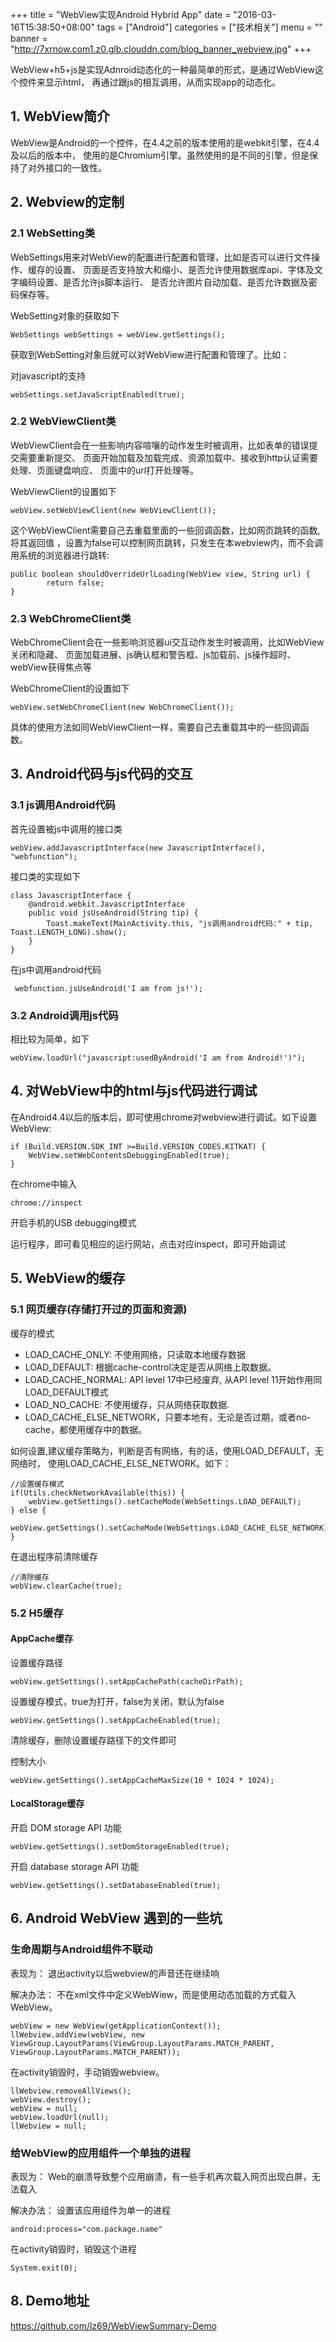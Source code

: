 +++
title = "WebView实现Android Hybrid App"
date = "2016-03-16T15:38:50+08:00"
tags = ["Android"]
categories = ["技术相关"]
menu = ""
banner = "http://7xrnow.com1.z0.glb.clouddn.com/blog_banner_webview.jpg"
+++

WebView+h5+js是实现Adnroid动态化的一种最简单的形式，是通过WebView这个控件来显示html，
再通过跟js的相互调用，从而实现app的动态化。

<!--more-->

## 1. WebView简介

WebView是Android的一个控件，在4.4之前的版本使用的是webkit引擎，在4.4及以后的版本中，
使用的是Chromium引擎。虽然使用的是不同的引擎，但是保持了对外接口的一致性。

## 2. Webview的定制

### 2.1 WebSetting类
WebSettings用来对WebView的配置进行配置和管理，比如是否可以进行文件操作、缓存的设置、
页面是否支持放大和缩小、是否允许使用数据库api、字体及文字编码设置、是否允许js脚本运行、
是否允许图片自动加载、是否允许数据及密码保存等。

WebSetting对象的获取如下

    WebSettings webSettings = webView.getSettings();

获取到WebSetting对象后就可以对WebView进行配置和管理了。比如：

对javascript的支持

    webSettings.setJavaScriptEnabled(true);

### 2.2 WebViewClient类
WebViewClient会在一些影响内容喧嚷的动作发生时被调用，比如表单的错误提交需要重新提交、
页面开始加载及加载完成、资源加载中、接收到http认证需要处理、页面键盘响应、
页面中的url打开处理等。

WebViewClient的设置如下

    webView.setWebViewClient(new WebViewClient());

这个WebViewClient需要自己去重载里面的一些回调函数，比如网页跳转的函数,将其返回值
，设置为false可以控制网页跳转，只发生在本webview内，而不会调用系统的浏览器进行跳转:

    public boolean shouldOverrideUrlLoading(WebView view, String url) {
            return false;
    }

### 2.3 WebChromeClient类
WebChromeClient会在一些影响浏览器ui交互动作发生时被调用，比如WebView关闭和隐藏、
页面加载进展、js确认框和警告框、js加载前、js操作超时、webView获得焦点等

WebChromeClient的设置如下

    webView.setWebChromeClient(new WebChromeClient());

具体的使用方法如同WebViewClient一样，需要自己去重载其中的一些回调函数。

## 3. Android代码与js代码的交互
### 3.1 js调用Android代码

首先设置被js中调用的接口类

    webView.addJavascriptInterface(new JavascriptInterface(), "webfunction");

接口类的实现如下

    class JavascriptInterface {
        @android.webkit.JavascriptInterface
        public void jsUseAndroid(String tip) {
            Toast.makeText(MainActivity.this, "js调用android代码:" + tip, Toast.LENGTH_LONG).show();
        }
    }

在js中调用android代码

     webfunction.jsUseAndroid('I am from js!');

### 3.2 Android调用js代码

相比较为简单，如下

    webView.loadUrl("javascript:usedByAndroid('I am from Android!')");

## 4. 对WebView中的html与js代码进行调试

在Android4.4以后的版本后，即可使用chrome对webview进行调试。如下设置WebView:

    if (Build.VERSION.SDK_INT >=Build.VERSION_CODES.KITKAT) {
        WebView.setWebContentsDebuggingEnabled(true);
    }

在chrome中输入

    chrome://inspect

开启手机的USB debugging模式

运行程序，即可看见相应的运行网站，点击对应inspect，即可开始调试

## 5. WebView的缓存

### 5.1 网页缓存(存储打开过的页面和资源)
 缓存的模式

* LOAD_CACHE_ONLY:  不使用网络，只读取本地缓存数据
* LOAD_DEFAULT:  根据cache-control决定是否从网络上取数据。
* LOAD_CACHE_NORMAL: API level 17中已经废弃, 从API level 11开始作用同LOAD_DEFAULT模式
* LOAD_NO_CACHE: 不使用缓存，只从网络获取数据.
* LOAD_CACHE_ELSE_NETWORK，只要本地有，无论是否过期，或者no-cache，都使用缓存中的数据。

如何设置,建议缓存策略为，判断是否有网络，有的话，使用LOAD_DEFAULT，无网络时，
使用LOAD_CACHE_ELSE_NETWORK。如下：

    //设置缓存模式
    if(Utils.checkNetworkAvailable(this)) {
        webView.getSettings().setCacheMode(WebSettings.LOAD_DEFAULT);
    } else {
        webView.getSettings().setCacheMode(WebSettings.LOAD_CACHE_ELSE_NETWORK);
    }

在退出程序前清除缓存

    //清除缓存
    webView.clearCache(true);

### 5.2 H5缓存

#### AppCache缓存

设置缓存路径

    webView.getSettings().setAppCachePath(cacheDirPath);

设置缓存模式，true为打开，false为关闭，默认为false

    webView.getSettings().setAppCacheEnabled(true);

清除缓存，删除设置缓存路径下的文件即可

控制大小

    webView.getSettings().setAppCacheMaxSize(10 * 1024 * 1024);

#### LocalStorage缓存

开启 DOM storage API 功能

    webView.getSettings().setDomStorageEnabled(true);

开启 database storage API 功能

    webView.getSettings().setDatabaseEnabled(true);

## 6. Android WebView 遇到的一些坑

### 生命周期与Android组件不联动

表现为：
退出activity以后webview的声音还在继续响

解决办法：
不在xml文件中定义WebWiew，而是使用动态加载的方式载入WebView。

    webView = new WebView(getApplicationContext());
    llWebview.addView(webView, new ViewGroup.LayoutParams(ViewGroup.LayoutParams.MATCH_PARENT, ViewGroup.LayoutParams.MATCH_PARENT));

在activity销毁时，手动销毁webview。

    llWebview.removeAllViews();
    webView.destroy();
    webView = null;
    webView.loadUrl(null);
    llWebview = null;

### 给WebView的应用组件一个单独的进程

表现为：
Web的崩溃导致整个应用崩溃，有一些手机再次载入网页出现白屏，无法载入

解决办法：
设置该应用组件为单一的进程

    android:process="com.package.name"

在activity销毁时，销毁这个进程

    System.exit(0);

## 8. Demo地址
https://github.com/lz69/WebViewSummary-Demo
